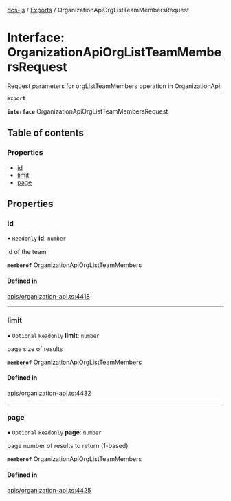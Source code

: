 [dcs-js](../README.md) / [Exports](../modules.md) / OrganizationApiOrgListTeamMembersRequest

# Interface: OrganizationApiOrgListTeamMembersRequest

Request parameters for orgListTeamMembers operation in OrganizationApi.

**`export`**

**`interface`** OrganizationApiOrgListTeamMembersRequest

## Table of contents

### Properties

- [id](OrganizationApiOrgListTeamMembersRequest.md#id)
- [limit](OrganizationApiOrgListTeamMembersRequest.md#limit)
- [page](OrganizationApiOrgListTeamMembersRequest.md#page)

## Properties

### <a id="id" name="id"></a> id

• `Readonly` **id**: `number`

id of the team

**`memberof`** OrganizationApiOrgListTeamMembers

#### Defined in

[apis/organization-api.ts:4418](https://github.com/unfoldingWord/dcs-js/blob/b29eb7a/apis/organization-api.ts#L4418)

___

### <a id="limit" name="limit"></a> limit

• `Optional` `Readonly` **limit**: `number`

page size of results

**`memberof`** OrganizationApiOrgListTeamMembers

#### Defined in

[apis/organization-api.ts:4432](https://github.com/unfoldingWord/dcs-js/blob/b29eb7a/apis/organization-api.ts#L4432)

___

### <a id="page" name="page"></a> page

• `Optional` `Readonly` **page**: `number`

page number of results to return (1-based)

**`memberof`** OrganizationApiOrgListTeamMembers

#### Defined in

[apis/organization-api.ts:4425](https://github.com/unfoldingWord/dcs-js/blob/b29eb7a/apis/organization-api.ts#L4425)
